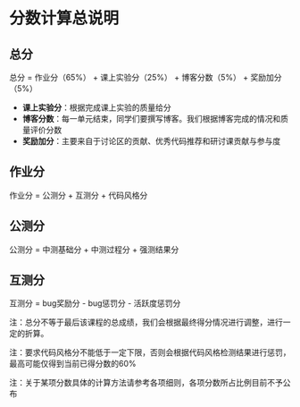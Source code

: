 # 分数计算总说明

## 总分

总分 = 作业分（65%） + 课上实验分（25%） + 博客分数（5%） + 奖励加分（5%）

- **课上实验分**：根据完成课上实验的质量给分
- **博客分数**：每一单元结束，同学们要撰写博客。我们根据博客完成的情况和质量评价分数
- **奖励加分**：主要来自于讨论区的贡献、优秀代码推荐和研讨课贡献与参与度

## 作业分

作业分 = 公测分 + 互测分 + 代码风格分

## 公测分

公测分 = 中测基础分 + 中测过程分 + 强测结果分

## 互测分

互测分 = bug奖励分 - bug惩罚分 - 活跃度惩罚分


注：总分不等于最后该课程的总成绩，我们会根据最终得分情况进行调整，进行一定的折算。

注：要求代码风格分不能低于一定下限，否则会根据代码风格检测结果进行惩罚，最高可能仅得到当前已得分数的60%

注：关于某项分数具体的计算方法请参考各项细则，各项分数所占比例目前不予公布
